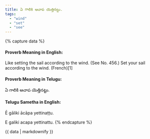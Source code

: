 ```yaml
---
title: ఏ గాలికి ఆచాప యెత్తినట్టు.
tags:
  - "wind"
  - "set"
  - "see"
---
```


{% capture data %}
#### Proverb Meaning in English:
Like setting the sail according to the wind.
(See No. 456.)
Set your sail according to the wind. (French)[1]

#### Proverb Meaning in Telugu:
ఏ గాలికి ఆచాప యెత్తినట్టు.

#### Telugu Sametha in English:
Ē gāliki ācāpa yettinaṭṭu.

E galiki acapa yettinattu.
{% endcapture %}

{{ data | markdownify }}

